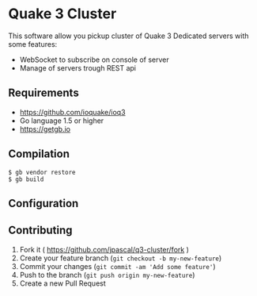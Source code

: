 # Quake 3 Cluster

This software allow you pickup cluster of Quake 3 Dedicated servers with some features:

- WebSocket to subscribe on console of server
- Manage of servers trough REST api

## Requirements

- https://github.com/ioquake/ioq3
- Go language 1.5 or higher
- https://getgb.io

## Compilation

    $ gb vendor restore
    $ gb build
        
## Configuration

## Contributing

1. Fork it ( https://github.com/jpascal/q3-cluster/fork )
2. Create your feature branch (`git checkout -b my-new-feature`)
3. Commit your changes (`git commit -am 'Add some feature'`)
4. Push to the branch (`git push origin my-new-feature`)
5. Create a new Pull Request
